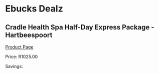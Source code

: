 
# Ebucks Dealz
## Cradle Health Spa Half-Day Express Package - Hartbeespoort
[Product Page](https://www.ebucks.com/web/shop/productSelected.do?prodId=342602264&catId=714893646)

Price: R1025.00

Savings: 


	